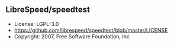 ## LibreSpeed/speedtest
* License: LGPL-3.0
* https://github.com/librespeed/speedtest/blob/master/LICENSE
* Copyright: 2007, Free Software Foundation, Inc
